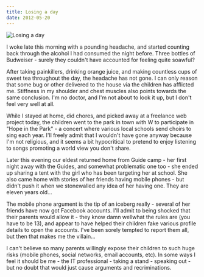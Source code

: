 ```yaml
---
title: Losing a day
date: 2012-05-20
---
```


![Losing a day](https://source.unsplash.com/FHnnjk1Yj7Y/1600x900)

I woke late this morning with a pounding headache, and started counting back through the alcohol I had consumed the night before. Three bottles of Budweiser - surely they couldn't have accounted for feeling quite soawful?

After taking painkillers, drinking orange juice, and making countless cups of sweet tea throughout the day, the headache has not gone. I can only reason that some bug or other delivered to the house via the children has afflicted me. Stiffness in my shoulder and chest muscles also points towards the same conclusion. I'm no doctor, and I'm not about to look it up, but I don't feel very well at all.

While I stayed at home, did chores, and picked away at a freelance web project today, the children went to the park in town with W to participate in "Hope in the Park" - a concert where various local schools send choirs to sing each year. I'll freely admit that I wouldn't have gone anyway because I'm not religious, and it seems a bit hypocritical to pretend to enjoy listening to songs promoting a world view you don't share.

Later this evening our eldest returned home from Guide camp - her first night away with the Guides, and somewhat problematic one too - she ended up sharing a tent with the girl who has been targeting her at school. She also came home with stories of her friends having mobile phones - but didn't push it when we stonewalled any idea of her having one. They are eleven years old...

The mobile phone argument is the tip of an iceberg really - several of her friends have now got Facebook accounts. I'll admit to being shocked that their parents would allow it - they know damn wellwhat the rules are (you have to be 13), and appear to have helped their children fake various profile details to open the accounts. I've been sorely tempted to report them all, but then that makes me the villain...

I can't believe so many parents willingly expose their children to such huge risks (mobile phones, social networks, email accounts, etc). In some ways I feel it should be me - the IT professional - taking a stand - speaking out - but no doubt that would just cause arguments and recriminations.